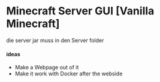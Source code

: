 # Minecraft Server GUI [Vanilla Minecraft]

die server jar muss in den Server folder




#### ideas

- Make a Webpage out of it
- Make it work with Docker after the webside
